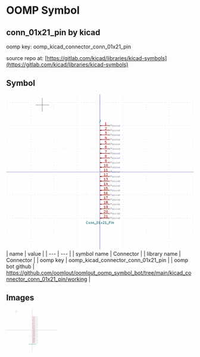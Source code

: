 # OOMP Symbol  
## conn_01x21_pin  by kicad  
  
oomp key: oomp_kicad_connector_conn_01x21_pin  
  
source repo at: [https://gitlab.com/kicad/libraries/kicad-symbols](https://gitlab.com/kicad/libraries/kicad-symbols)  
## Symbol  
  
[![working.png](working_600.png)](working.png)  
| name | value | 
| --- | --- | 
| symbol name | Connector | 
| library name | Connector | 
| oomp key | oomp_kicad_connector_conn_01x21_pin | 
| oomp bot github | https://github.com/oomlout/oomlout_oomp_symbol_bot/tree/main/kicad_connector_conn_01x21_pin/working | 
## Images  
  
[![working.png](working_140.png)](working.png)  
